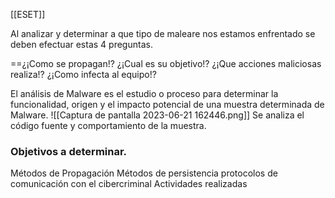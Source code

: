 [[ESET]]

Al analizar y determinar a que tipo de maleare nos estamos enfrentado se deben efectuar estas 4 preguntas.

==¿¡Como se propagan!?
¿¡Cual es su objetivo!?
¿¡Que acciones maliciosas realiza!?
¿¡Como infecta al equipo!?

El análisis de Malware es el estudio o proceso para determinar la funcionalidad, origen y el impacto potencial de una muestra determinada de Malware.
![[Captura de pantalla 2023-06-21 162446.png]]
Se analiza el código fuente y comportamiento de la muestra.

### Objetivos a determinar.
Métodos de Propagación
Métodos de persistencia
protocolos de comunicación con el cibercriminal
Actividades realizadas